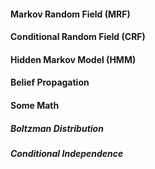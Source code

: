 
#### Markov Random Field (MRF)

#### Conditional Random Field (CRF)

#### Hidden Markov Model (HMM)

#### Belief Propagation

#### Some Math

##### Boltzman Distribution

##### Conditional Independence